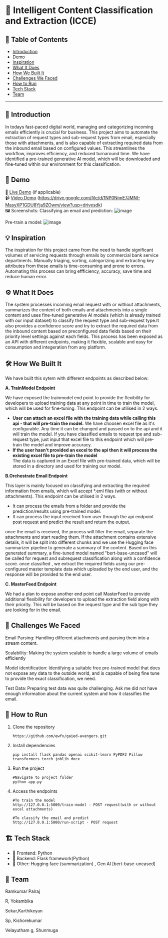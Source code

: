 # 🚀 Intelligent Content Classification and Extraction (ICCE)

## 📌 Table of Contents
- [Introduction](#introduction)
- [Demo](#demo)
- [Inspiration](#inspiration)
- [What It Does](#what-it-does)
- [How We Built It](#how-we-built-it)
- [Challenges We Faced](#challenges-we-faced)
- [How to Run](#how-to-run)
- [Tech Stack](#tech-stack)
- [Team](#team)

---

## 🎯 Introduction
In todays fast-paced digital world, managing and categorizing incoming emails efficiently is crucial for business. This project aims to automate the extraction of request types and sub-request types from email, especially those with attachments, and is also capable of extracting required data from the inbound email based on configured values. This streamlines the workflow, improves efficiency, and reduced turnaround time. We have identified a pre-trained generative AI model, which will be downloaded and fine-tuned within our environment for this classification.

## 🎥 Demo
🔗 [Live Demo](#) (if applicable)  
📹 [Video Demo](#) (https://drive.google.com/file/d/1NP0NjmE7JMNI-MasyXP1GDU8Yja9ZOwm/view?usp=drivesdk)  
🖼️ Screenshots:
Classifying an email and prediction:
![image](https://github.com/user-attachments/assets/4e6a4b10-1220-47ae-bb17-cc0b89684412)

Pre-train a model:
![image](https://github.com/user-attachments/assets/982f73c9-71d7-4751-9da1-6b644af74350)


## 💡 Inspiration
The inspiration for this project came from the need to handle significant volumes of servicing requests through emails by commercial bank service departments. Manually triaging, sorting, categorizing and extracting key attributes from these emails is time-consuming and prone to errors. Automating this process can bring effficiency, accuracy, save time and reduce human error.

## ⚙️ What It Does
The system processes incoming email request with or without attachments, summarizes the content of both emails and attachments into a single content and uses fine-tuned generative AI models (which is already trained with our input dataset) to classify the request type and sub-request type.It also provides a confidence score and try to extract the required data from the inbound content based on preconfigured data fields based on their priority level settings against each fields. This process has been exposed as an API with different endpoints, making it flexible, scalable and easy for consumption and integeration from any platform.

## 🛠️ How We Built It
We have built this sytem with different endpoints as described below:

**A. TrainModel Endpoint**

We have exposed the trainmodel end point to provide the flexibility for developers to upload training data at any point in time to train the model, which will be used for fine-tuning. This endpoint can be utilised in 2 ways. 
   - **User can attach an excel file with the training data while calling this api - that will pre-train the model.** 
     We have choosen excel file as it's configurable. Any time it can be changed and passed on to the api and it will train the model. If you have classified emails to request tpe and sub-request type, just input that excel file to this endpoint which will pre-train the model and improve accuracy.
   - **If the user hasn't provided an excel to the api then it will process the existing excel file to pre-train the model**  
     The data is captured in an Excel file with pre-trained data, which will be stored in a directory and used for training our model.

**B.Orchestrate Email Endpoint**

This layer is mainly focused on classifying and extracting the required information from emails, which will accept *.eml files (with or without attachments). This endpoint can be utilised in 2 ways. 
   * It can process the emails from a folder and provide the prediction/results using pre-trained model.
   * It can process the input received from user through the api endpoint post request and predict the result and return the output.

once the email is received, the process will filter the email, separate the attachments and start reading them. If the attachment contains extensive details, it will be split into different chunks and we use the Hugging face summarizer pipeline to generate a summary of the content. Based on this generated summary, a fine-tuned model named "bert-base-uncased" will be called for request and subrequest classification along with a confidence score. once classified , we extract the required fields using our pre-configured master template data which uploaded by the end user, and the response will be provided to the end user.

**C. MasterFeed Endpoint**

We had a plan to expose another end point call MasterFeed to provide additional flexibility for developers to upload the extraction field along with their priority. This will be based on the request type and the sub type they are looking for in the email.

## 🚧 Challenges We Faced
Email Parsing: Handling different attachments and parsing them into a stream content.

Scalability: Making the system scalable to handle a large volume of emails efficiently

Model identification: Identifying a suitable free pre-trained model that does not expose any data to the outside world, and is capable of being fine tune to provide the exact classification, we need.

Test Data: Preparing test data was quite challenging. Ask me did not have enough information about the current system and how it classifies the email.

## 🏃 How to Run
1. Clone the repository

   `https://github.com/ewfx/gaied-avengers.git`

2. Install dependencies
   
   `pip install flask pandas openai scikit-learn PyPDF2 Pillow transformers torch joblib docx`

3. Run the project
   
   ```
   #Navigate to project folder
   python app.py
   ```

4. Access the endpoints   
   ```
   #To train the model
   http://127.0.0.1:5000/train-model - POST request(with or without excel attachments)
   ```
   ```
   #To classify the email and predict
   http://127.0.0.1:5000/run-script - POST request
   ```
   

## 🏗️ Tech Stack
- 🔹 Frontend: Python
- 🔹 Backend: Flask framework(Python)
- 🔹 Other:  Hugging face (summarization) , Gen AI [bert-base-uncased]

## 👥 Team

Ramkumar Palraj

R, Yokambika

Sekar,Karthikeyan

Sp, Kishorekumar

Velayutham g, Shunmuga

